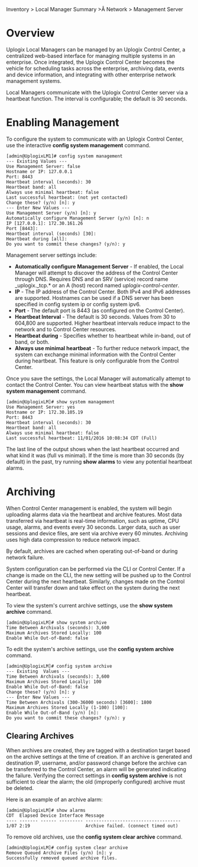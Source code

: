 <!-- 5.5.4 -->

<div class='ucc' />Inventory > Local Manager Summary >Â Network > Management Server</div>

# Overview

Uplogix Local Managers can be managed by an Uplogix Control Center, a centralized web-based interface for managing multiple systems in an enterprise. Once integrated, the Uplogix Control Center becomes the vehicle for scheduling tasks across the enterprise, archiving data, events and device information, and integrating with other enterprise network management systems.

Local Managers communicate with the Uplogix Control Center server via a heartbeat function. The interval is configurable; the default is 30 seconds.

# Enabling Management

To configure the system to communicate with an Uplogix Control Center, use the interactive **config system management** command. 

```
[admin@UplogixLM1]# config system management
--- Existing Values ---
Use Management Server: false
Hostname or IP: 127.0.0.1
Port: 8443
Heartbeat interval (seconds): 30
Heartbeat band: all
Always use minimal heartbeat: false
Last successful heartbeat: (not yet contacted)
Change these? (y/n) [n]: y
--- Enter New Values ---
Use Management Server (y/n) [n]: y
Automatically configure Management Server (y/n) [n]: n
IP [127.0.0.1]: 172.30.161.26
Port [8443]: 
Heartbeat interval (seconds) [30]: 
Heartbeat during [all]: 
Do you want to commit these changes? (y/n): y
```

Management server settings include:

* **Automatically configure Management Server** - If enabled, the Local Manager will attempt to discover the address of the Control Center through DNS. Requires DNS and an SRV (service) record name _uplogix._tcp.\* or an A (host) record named *uplogix-control-center*. <!-- Consider adding link to Zero Touch Deployment Overview -->
* **IP** - The IP address of the Control Center. Both IPv4 and IPv6 addresses are supported. Hostnames can be used if a DNS server has been specified in config system ip or config system ipv6.
* **Port** - The default port is 8443 (as configured on the Control Center).
* **Heartbeat Interval** - The default is 30 seconds. Values from 30 to 604,800 are supported. Higher heartbeat intervals reduce impact to the network and to Control Center resources.
* **Heartbeat during** - Specifies whether to heartbeat while in-band, out of band, or both.
* **Always use minimal heartbeat** - To further reduce network impact, the system can exchange minimal information with the Control Center during heartbeat. This feature is only configurable from the Control Center.

Once you save the settings, the Local Manager will automatically attempt to contact the Control Center. You can view heartbeat status with the **show system management** command. 

```
[admin@UplogixLM]# show system management
Use Management Server: yes
Hostname or IP: 172.30.105.19
Port: 8443
Heartbeat interval (seconds): 30
Heartbeat band: all
Always use minimal heartbeat: false
Last successful heartbeat: 11/01/2016 10:08:34 CDT (Full)
```

The last line of the output shows when the last heartbeat occurred and what kind it was (full vs minimal). If the time is more than 30 seconds (by default) in the past, try running **show alarms** to view any potential heartbeat alarms.

# Archiving

When Control Center management is enabled, the system will begin uploading alarms data via the heartbeat and archive features. Most data transferred via heartbeat is real-time information, such as uptime, CPU usage, alarms, and events every 30 seconds. Larger data, such as user sessions and device files, are sent via archive every 60 minutes. Archiving uses high data compression to reduce network impact. 

By default, archives are cached when operating out-of-band or during network failure. 

System configuration can be performed via the CLI or Control Center. If a change is made on the CLI, the new setting will be pushed up to the Control Center during the next heartbeat. Similarly, changes made on the Control Center will transfer down and take effect on the system during the next heartbeat.

To view the system's current archive settings, use the **show system archive** command.

```
[admin@UplogixLM]# show system archive
Time Between Archivals (seconds): 3,600
Maximum Archives Stored Locally: 100
Enable While Out-of-Band: false

```

To edit the system's archive settings, use the **config system archive** command.

```
[admin@UplogixLM]# config system archive
--- Existing  Values ---
Time Between Archivals (seconds): 3,600
Maximum Archives Stored Locally: 100
Enable While Out-of-Band: false
Change these? (y/n) [n]: y
--- Enter New Values ---
Time Between Archivals (300-36000 seconds) [3600]: 1800
Maximum Archives Stored Locally (1-100) [100]:
Enable While Out-of-Band (y/n) [n]:
Do you want to commit these changes? (y/n): y
```

## Clearing Archives

When archives are created, they are tagged with a destination target based on the archive settings at the time of creation. If an archive is generated and destination IP, username, and/or password change before the archive can be transferred to the Control Center, an alarm will be generated indicating the failure. Verifying the correct settings in **config system archive** is not sufficient to clear the alarm; the old (improperly configured) archive must be deleted.

Here is an example of an archive alarm:

```
[admin@UplogixLM]# show alarms 
CDT  Elapsed Device Interface Message 
---- ------- ------ --------- ------------------------------------ 
1/07 2:19                     Archive failed. (connect timed out)
```

To remove old archives, use the **config system clear archive** command.

```
[admin@UplogixLM]# config system clear archive
Remove Queued Archive Files (y/n) [n]: y
Successfully removed queued archive files.
```

<!-- 5.5.4 -->